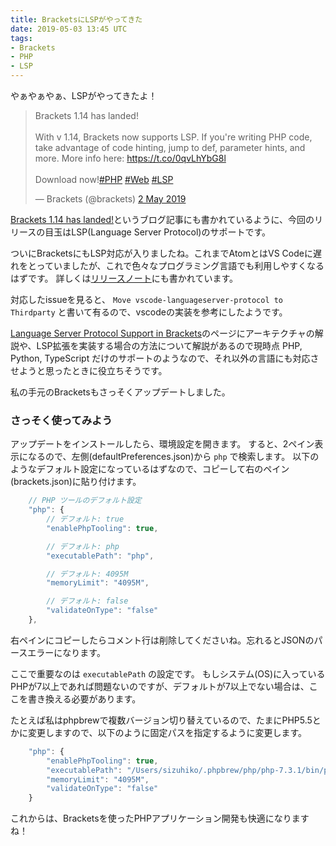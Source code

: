 ```yaml
---
title: BracketsにLSPがやってきた
date: 2019-05-03 13:45 UTC
tags:
- Brackets
- PHP
- LSP
---
```


やぁやぁやぁ、LSPがやってきたよ！

<blockquote class="twitter-tweet" data-lang="en-gb"><p lang="en" dir="ltr">Brackets 1.14 has landed!<br><br>With v 1.14, Brackets now supports LSP. If you&#39;re writing PHP code, take advantage of code hinting, jump to def, parameter hints, and more. More info here: <a href="https://t.co/0qvLhYbG8l">https://t.co/0qvLhYbG8l</a><br><br>Download now!<a href="https://twitter.com/hashtag/PHP?src=hash&amp;ref_src=twsrc%5Etfw">#PHP</a> <a href="https://twitter.com/hashtag/Web?src=hash&amp;ref_src=twsrc%5Etfw">#Web</a> <a href="https://twitter.com/hashtag/LSP?src=hash&amp;ref_src=twsrc%5Etfw">#LSP</a></p>&mdash; Brackets (@brackets) <a href="https://twitter.com/brackets/status/1123897524618657792?ref_src=twsrc%5Etfw">2 May 2019</a></blockquote>
<script async src="https://platform.twitter.com/widgets.js" charset="utf-8"></script>

[Brackets 1.14 has landed!](http://blog.brackets.io/2019/05/02/brackets-1-14-has-landed/)というブログ記事にも書かれているように、今回のリリースの目玉はLSP(Language Server Protocol)のサポートです。

ついにBracketsにもLSP対応が入りましたね。これまでAtomとはVS Codeに遅れをとっていましたが、これで色々なプログラミング言語でも利用しやすくなるはずです。
詳しくは[リリースノート](https://github.com/adobe/brackets/wiki/Release-Notes:-1.14)にも書かれています。

対応したissueを見ると、 `Move vscode-languageserver-protocol to Thirdparty` と書いて有るので、vscodeの実装を参考にしたようです。

[Language Server Protocol Support in Brackets](https://github.com/adobe/brackets/wiki/Language-Server-Protocol-Support-in-Brackets)のページにアーキテクチャの解説や、LSP拡張を実装する場合の方法について解説があるので現時点 PHP, Python, TypeScript だけのサポートのようなので、それ以外の言語にも対応させようと思ったときに役立ちそうです。

私の手元のBracketsもさっそくアップデートしました。

### さっそく使ってみよう

アップデートをインストールしたら、環境設定を開きます。
すると、2ペイン表示になるので、左側(defaultPreferences.json)から `php` で検索します。
以下のようなデフォルト設定になっているはずなので、コピーして右のペイン(brackets.json)に貼り付けます。

```js
	// PHP ツールのデフォルト設定
	"php": {
		// デフォルト: true
		"enablePhpTooling": true,

		// デフォルト: php
		"executablePath": "php",

		// デフォルト: 4095M
		"memoryLimit": "4095M",

		// デフォルト: false
		"validateOnType": "false"
	},
```

右ペインにコピーしたらコメント行は削除してくださいね。忘れるとJSONのパースエラーになります。

ここで重要なのは `executablePath` の設定です。
もしシステム(OS)に入っているPHPが7以上であれば問題ないのですが、デフォルトが7以上でない場合は、ここを書き換える必要があります。

たとえば私はphpbrewで複数バージョン切り替えているので、たまにPHP5.5とかに変更しますので、以下のように固定パスを指定するように変更します。

```js
    "php": {
        "enablePhpTooling": true,
        "executablePath": "/Users/sizuhiko/.phpbrew/php/php-7.3.1/bin/php",
        "memoryLimit": "4095M",
        "validateOnType": "false"
    }
```

これからは、Bracketsを使ったPHPアプリケーション開発も快適になりますね！
